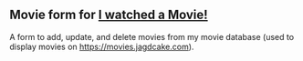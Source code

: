 ## Movie form for [I watched a Movie!](https://github.com/jagdcake/i-watched-a-movie)

A form to add, update, and delete movies from my movie database (used to
display movies on https://movies.jagdcake.com).
